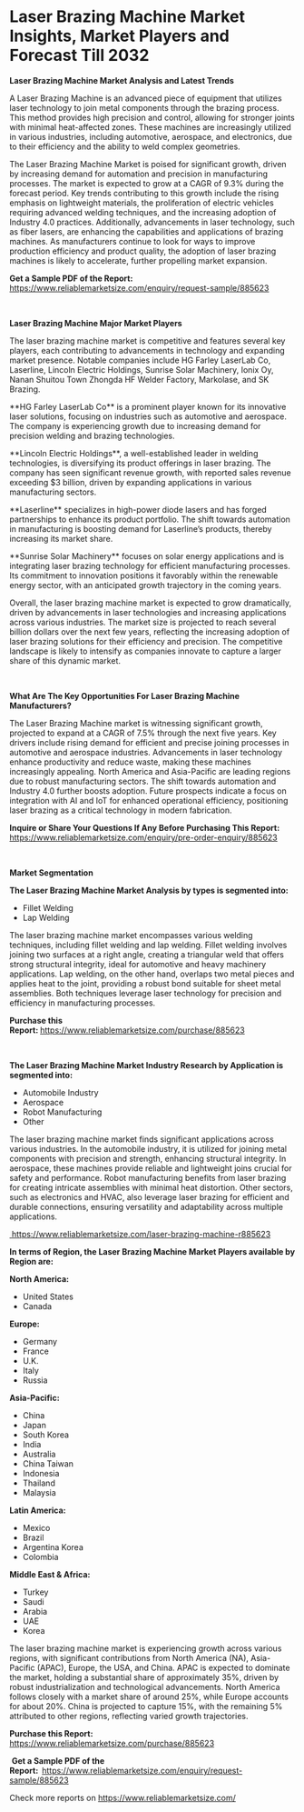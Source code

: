 <p><h1>Laser Brazing Machine Market Insights, Market Players and Forecast Till 2032</h1></p><p><strong>Laser Brazing Machine Market Analysis and Latest Trends</strong></p>
<p><p>A Laser Brazing Machine is an advanced piece of equipment that utilizes laser technology to join metal components through the brazing process. This method provides high precision and control, allowing for stronger joints with minimal heat-affected zones. These machines are increasingly utilized in various industries, including automotive, aerospace, and electronics, due to their efficiency and the ability to weld complex geometries.</p><p>The Laser Brazing Machine Market is poised for significant growth, driven by increasing demand for automation and precision in manufacturing processes. The market is expected to grow at a CAGR of 9.3% during the forecast period. Key trends contributing to this growth include the rising emphasis on lightweight materials, the proliferation of electric vehicles requiring advanced welding techniques, and the increasing adoption of Industry 4.0 practices. Additionally, advancements in laser technology, such as fiber lasers, are enhancing the capabilities and applications of brazing machines. As manufacturers continue to look for ways to improve production efficiency and product quality, the adoption of laser brazing machines is likely to accelerate, further propelling market expansion.</p></p>
<p><strong>Get a Sample PDF of the Report:&nbsp;</strong> <a href="https://www.reliablemarketsize.com/enquiry/request-sample/885623?utm_campaign=1998&utm_medium=2&utm_source=Github&utm_content=ia&utm_term=20022025&utm_id=laser-brazing-machine">https://www.reliablemarketsize.com/enquiry/request-sample/885623</a></p>
<p>&nbsp;</p>
<p><strong>Laser Brazing Machine Major Market Players</strong></p>
<p><p>The laser brazing machine market is competitive and features several key players, each contributing to advancements in technology and expanding market presence. Notable companies include HG Farley LaserLab Co, Laserline, Lincoln Electric Holdings, Sunrise Solar Machinery, Ionix Oy, Nanan Shuitou Town Zhongda HF Welder Factory, Markolase, and SK Brazing.</p><p>**HG Farley LaserLab Co** is a prominent player known for its innovative laser solutions, focusing on industries such as automotive and aerospace. The company is experiencing growth due to increasing demand for precision welding and brazing technologies. </p><p>**Lincoln Electric Holdings**, a well-established leader in welding technologies, is diversifying its product offerings in laser brazing. The company has seen significant revenue growth, with reported sales revenue exceeding $3 billion, driven by expanding applications in various manufacturing sectors.</p><p>**Laserline** specializes in high-power diode lasers and has forged partnerships to enhance its product portfolio. The shift towards automation in manufacturing is boosting demand for Laserline’s products, thereby increasing its market share.</p><p>**Sunrise Solar Machinery** focuses on solar energy applications and is integrating laser brazing technology for efficient manufacturing processes. Its commitment to innovation positions it favorably within the renewable energy sector, with an anticipated growth trajectory in the coming years.</p><p>Overall, the laser brazing machine market is expected to grow dramatically, driven by advancements in laser technologies and increasing applications across various industries. The market size is projected to reach several billion dollars over the next few years, reflecting the increasing adoption of laser brazing solutions for their efficiency and precision. The competitive landscape is likely to intensify as companies innovate to capture a larger share of this dynamic market.</p></p>
<p>&nbsp;</p>
<p><strong>What Are The Key Opportunities For Laser Brazing Machine Manufacturers?</strong></p>
<p><p>The Laser Brazing Machine market is witnessing significant growth, projected to expand at a CAGR of 7.5% through the next five years. Key drivers include rising demand for efficient and precise joining processes in automotive and aerospace industries. Advancements in laser technology enhance productivity and reduce waste, making these machines increasingly appealing. North America and Asia-Pacific are leading regions due to robust manufacturing sectors. The shift towards automation and Industry 4.0 further boosts adoption. Future prospects indicate a focus on integration with AI and IoT for enhanced operational efficiency, positioning laser brazing as a critical technology in modern fabrication.</p></p>
<p><strong>Inquire or Share Your Questions If Any Before Purchasing This Report:</strong> <a href="https://www.reliablemarketsize.com/enquiry/pre-order-enquiry/885623?utm_campaign=1998&utm_medium=2&utm_source=Github&utm_content=ia&utm_term=20022025&utm_id=laser-brazing-machine">https://www.reliablemarketsize.com/enquiry/pre-order-enquiry/885623</a></p>
<p>&nbsp;</p>
<p><strong>Market Segmentation</strong></p>
<p><strong>The Laser Brazing Machine Market Analysis by types is segmented into:</strong></p>
<p><ul><li>Fillet Welding</li><li>Lap Welding</li></ul></p>
<p><p>The laser brazing machine market encompasses various welding techniques, including fillet welding and lap welding. Fillet welding involves joining two surfaces at a right angle, creating a triangular weld that offers strong structural integrity, ideal for automotive and heavy machinery applications. Lap welding, on the other hand, overlaps two metal pieces and applies heat to the joint, providing a robust bond suitable for sheet metal assemblies. Both techniques leverage laser technology for precision and efficiency in manufacturing processes.</p></p>
<p><strong>Purchase this Report:&nbsp;</strong><a href="https://www.reliablemarketsize.com/purchase/885623?utm_campaign=1998&utm_medium=2&utm_source=Github&utm_content=ia&utm_term=20022025&utm_id=laser-brazing-machine">https://www.reliablemarketsize.com/purchase/885623</a></p>
<p>&nbsp;</p>
<p><strong>The Laser Brazing Machine Market Industry Research by Application is segmented into:</strong></p>
<p><ul><li>Automobile Industry</li><li>Aerospace</li><li>Robot Manufacturing</li><li>Other</li></ul></p>
<p><p>The laser brazing machine market finds significant applications across various industries. In the automobile industry, it is utilized for joining metal components with precision and strength, enhancing structural integrity. In aerospace, these machines provide reliable and lightweight joins crucial for safety and performance. Robot manufacturing benefits from laser brazing for creating intricate assemblies with minimal heat distortion. Other sectors, such as electronics and HVAC, also leverage laser brazing for efficient and durable connections, ensuring versatility and adaptability across multiple applications.</p></p>
<p><a href="https://www.reliablemarketsize.com/laser-brazing-machine-r885623?utm_campaign=1998&utm_medium=2&utm_source=Github&utm_content=ia&utm_term=20022025&utm_id=laser-brazing-machine">&nbsp;https://www.reliablemarketsize.com/laser-brazing-machine-r885623</a></p>
<p><strong>In terms of Region, the Laser Brazing Machine Market Players available by Region are:</strong></p>
<p>
    <p> <strong> North America: </strong>
        <ul>
            <li>United States</li>
            <li>Canada</li>
        </ul>
        </p> 
    <p> <strong> Europe: </strong>
        <ul>
            <li>Germany</li>
            <li>France</li>
            <li>U.K.</li>
            <li>Italy</li>
            <li>Russia</li>
        </ul>
        </p> 
    <p> <strong> Asia-Pacific: </strong>
        <ul>
            <li>China</li>
            <li>Japan</li>
            <li>South Korea</li>
            <li>India</li>
            <li>Australia</li>
            <li>China Taiwan</li>
            <li>Indonesia</li>
            <li>Thailand</li>
            <li>Malaysia</li>
        </ul>
        </p> 
    <p> <strong> Latin America: </strong>
        <ul>
            <li>Mexico</li>
            <li>Brazil</li>
            <li>Argentina Korea</li>
            <li>Colombia</li>
        </ul>
        </p> 
    <p> <strong> Middle East & Africa: </strong>
        <ul>
            <li>Turkey</li>
            <li>Saudi</li>
            <li>Arabia</li>
            <li>UAE</li>
            <li>Korea</li>
        </ul>
    </p>
    </p>
<p><p>The laser brazing machine market is experiencing growth across various regions, with significant contributions from North America (NA), Asia-Pacific (APAC), Europe, the USA, and China. APAC is expected to dominate the market, holding a substantial share of approximately 35%, driven by robust industrialization and technological advancements. North America follows closely with a market share of around 25%, while Europe accounts for about 20%. China is projected to capture 15%, with the remaining 5% attributed to other regions, reflecting varied growth trajectories.</p></p>
<p><strong>Purchase this Report: </strong><a href="https://www.reliablemarketsize.com/purchase/885623?utm_campaign=1998&utm_medium=2&utm_source=Github&utm_content=ia&utm_term=20022025&utm_id=laser-brazing-machine">https://www.reliablemarketsize.com/purchase/885623</a></p>
<p>&nbsp;<strong>Get a Sample PDF of the Report:&nbsp;&nbsp;</strong><a href="https://www.reliablemarketsize.com/enquiry/request-sample/885623?utm_campaign=1998&utm_medium=2&utm_source=Github&utm_content=ia&utm_term=20022025&utm_id=laser-brazing-machine">https://www.reliablemarketsize.com/enquiry/request-sample/885623</a></p>
<p><strong></strong></p>
<p>Check more reports on <a href="https://www.reliablemarketsize.com/?utm_campaign=1998&utm_medium=2&utm_source=Github&utm_content=ia&utm_term=20022025&utm_id=laser-brazing-machine">https://www.reliablemarketsize.com/</a></p>
